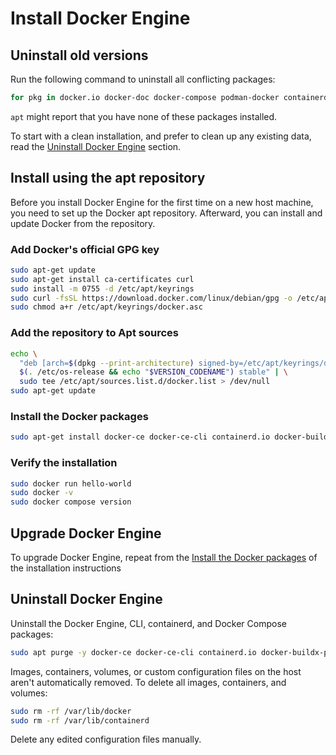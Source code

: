 # Install Docker Engine

## Uninstall old versions

Run the following command to uninstall all conflicting packages:

``` sh
for pkg in docker.io docker-doc docker-compose podman-docker containerd runc; do sudo apt remove $pkg; done
```

`apt` might report that you have none of these packages installed.

To start with a clean installation, and prefer to clean up any existing data, read the [Uninstall Docker Engine] section.

[uninstall Docker Engine]: #uninstall-docker-engine

## Install using the apt repository

Before you install Docker Engine for the first time on a new host machine, you need to set up the Docker apt repository. Afterward, you can install and update Docker from the repository.

### Add Docker's official GPG key

``` sh
sudo apt-get update
sudo apt-get install ca-certificates curl
sudo install -m 0755 -d /etc/apt/keyrings
sudo curl -fsSL https://download.docker.com/linux/debian/gpg -o /etc/apt/keyrings/docker.asc
sudo chmod a+r /etc/apt/keyrings/docker.asc
```

### Add the repository to Apt sources

``` sh
echo \
  "deb [arch=$(dpkg --print-architecture) signed-by=/etc/apt/keyrings/docker.asc] https://download.docker.com/linux/debian \
  $(. /etc/os-release && echo "$VERSION_CODENAME") stable" | \
  sudo tee /etc/apt/sources.list.d/docker.list > /dev/null
sudo apt-get update
```

### Install the Docker packages

``` sh
sudo apt-get install docker-ce docker-ce-cli containerd.io docker-buildx-plugin docker-compose-plugin
```

### Verify the installation

``` sh
sudo docker run hello-world
sudo docker -v
sudo docker compose version
```

## Upgrade Docker Engine

To upgrade Docker Engine, repeat from the [Install the Docker packages] of the installation instructions

[Install the Docker packages]: #install-the-docker-packages

## Uninstall Docker Engine

Uninstall the Docker Engine, CLI, containerd, and Docker Compose packages:

``` sh
sudo apt purge -y docker-ce docker-ce-cli containerd.io docker-buildx-plugin docker-compose-plugin docker-ce-rootless-extras
```

Images, containers, volumes, or custom configuration files on the host aren't automatically removed. To delete all images, containers, and volumes:

``` sh
sudo rm -rf /var/lib/docker
sudo rm -rf /var/lib/containerd
```

Delete any edited configuration files manually.
